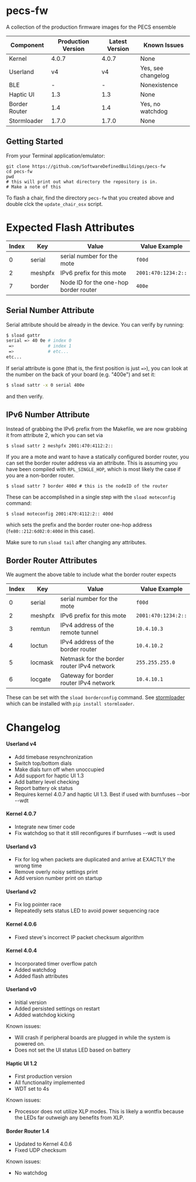 # pecs-fw
A collection of the production firmware images for the PECS ensemble

Component     | Production Version | Latest Version | Known Issues
--------------|--------------------|----------------|-------------------
Kernel        | 4.0.7              | 4.0.7          | None
Userland      | v4                 | v4             | Yes, see changelog
BLE           | -                  | -              | Nonexistence
Haptic UI     | 1.3                | 1.3            | None
Border Router | 1.4                | 1.4            | Yes, no watchdog
Stormloader   | 1.7.0              | 1.7.0          | None

## Getting Started

From your Terminal application/emulator:

```
git clone https://github.com/SoftwareDefinedBuildings/pecs-fw
cd pecs-fw
pwd
# this will print out what directory the repository is in.
# Make a note of this
```

To flash a chair, find the directory `pecs-fw` that you created
above and double clck the `update_chair_osx` script.

# Expected Flash Attributes

Index | Key         | Value                             | Value Example
------|-------------|-----------------------------------|--------------
0     | serial      | serial number for the mote        | `f00d`
2     | meshpfx     | IPv6 prefix for this mote         | `2001:470:1234:2::`
7     | border      | Node ID for the one-hop border router | `400e`

## Serial Number Attribute

Serial attribute should be already in the device. You can verify by running:
```bash
$ sload gattr
serial => 40 0e # index 0
 =>             # index 1
 =>             # etc...
etc...
```

If serial attribute is gone (that is, the first position is just ` => `), you can look
at the number on the back of your board (e.g. "400e") and set it:

```bash
$ sload sattr -x 0 serial 400e
```

and then verify.

## IPv6 Number Attribute

Instead of grabbing the IPv6 prefix from the Makefile, we are now grabbing it from attribute 2,
which you can set via

```
$ sload sattr 2 meshpfx 2001:470:4112:2::
```

If you are a mote and want to have a statically configured border router, you can set the border
router address via an attribute. This is assuming you have been compiled with `RPL_SINGLE_HOP`,
which is most likely the case if you are a non-border router.

```
$ sload sattr 7 border 400d # this is the nodeID of the router
```

These can be accomplished in a single step with the `sload moteconfig` command:

```
$ sload moteconfig 2001:470:4112:2:: 400d
```

which sets the prefix and the border router one-hop address (`fe80::212:6d02:0:400d` in this case).

Make sure to run `sload tail` after changing any attributes.

## Border Router Attributes

We augment the above table to include what the border router expects

Index | Key         | Value                             | Value Example
------|-------------|-----------------------------------|--------------
0     | serial      | serial number for the mote        | `f00d`
2     | meshpfx     | IPv6 prefix for this mote         | `2001:470:1234:2::`
3     | remtun      | IPv4 address of the remote tunnel | `10.4.10.3`
4     | loctun      | IPv4 address of the border router | `10.4.10.2`
5     | locmask     | Netmask for the border router IPv4 network | `255.255.255.0`
6     | locgate     | Gateway for border router IPv4 network    | `10.4.10.1`

These can be set with the `sload borderconfig` command. See [stormloader](https://github.com/SoftwareDefinedBuildings/stormloader)
which can be installed with `pip install stormloader`.


# Changelog

#### Userland v4
 - Add timebase resynchronization
 - Switch top/bottom dials
 - Make dials turn off when unoccupied
 - Add support for haptic UI 1.3
 - Add battery level checking
 - Report battery ok status
 - Requires kernel 4.0.7 and haptic UI 1.3. Best if used with burnfuses --bor --wdt

#### Kernel 4.0.7
 - Integrate new timer code
 - Fix watchdog so that it still reconfigures if burnfuses --wdt is used

#### Userland v3
 - Fix for log when packets are duplicated and arrive at EXACTLY the wrong time
 - Remove overly noisy settings print
 - Add version number print on startup

#### Userland v2
 - Fix log pointer race
 - Repeatedly sets status LED to avoid power sequencing race

#### Kernel 4.0.6
 - Fixed steve's incorrect IP packet checksum algorithm

#### Kernel 4.0.4
 - Incorporated timer overflow patch
 - Added watchdog
 - Added flash attributes

#### Userland v0
 - Initial version
 - Added persisted settings on restart
 - Added watchdog kicking

Known issues:

 - Will crash if peripheral boards are plugged in while the system is powered on.
 - Does not set the UI status LED based on battery

#### Haptic UI 1.2
 - First production version
 - All functionality implemented
 - WDT set to 4s

Known issues:

 - Processor does not utilize XLP modes. This is likely a wontfix because the LEDs far outweigh any benefits from XLP.


#### Border Router 1.4
 - Updated to Kernel 4.0.6
 - Fixed UDP checksum

Known issues:
 - No watchdog
